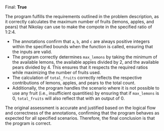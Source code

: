 Final: **True**

The program fulfills the requirements outlined in the problem description, as it correctly calculates the maximum number of fruits (lemons, apples, and pears) that Nikolay can use to make the compote in the specified ratio of 1:2:4. 

- The annotations confirm that `a`, `b`, and `c` are always positive integers within the specified bounds when the function is called, ensuring that the inputs are valid.
- The program correctly determines `max_lemons` by taking the minimum of the available lemons, the available apples divided by 2, and the available pears divided by 4. This ensures that it respects the required ratios while maximizing the number of fruits used. 
- The calculation of `total_fruits` correctly reflects the respective contributions of lemons, apples, and pears to the total count.
- Additionally, the program handles the scenario where it is not possible to use any fruit (i.e., insufficient quantities) by ensuring that if `max_lemons` is 0, `total_fruits` will also reflect that with an output of 0.

The original assessment is accurate and justified based on the logical flow and correctness of the annotations, confirming that the program behaves as expected for all specified scenarios. Therefore, the final conclusion is that the program is correct.